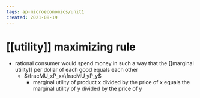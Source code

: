 ```yaml
---
tags: ap-microeconomics/unit1 
created: 2021-08-19
---
```


# [[utility]] maximizing rule

- rational consumer would spend money in such a way that the [[marginal utility]] per dollar of each good equals each other
	- $\fracMU_xP_x=\fracMU_yP_y$
		- marginal utility of product x divided by the price of x equals the marginal utility of y divided by the price of y 

